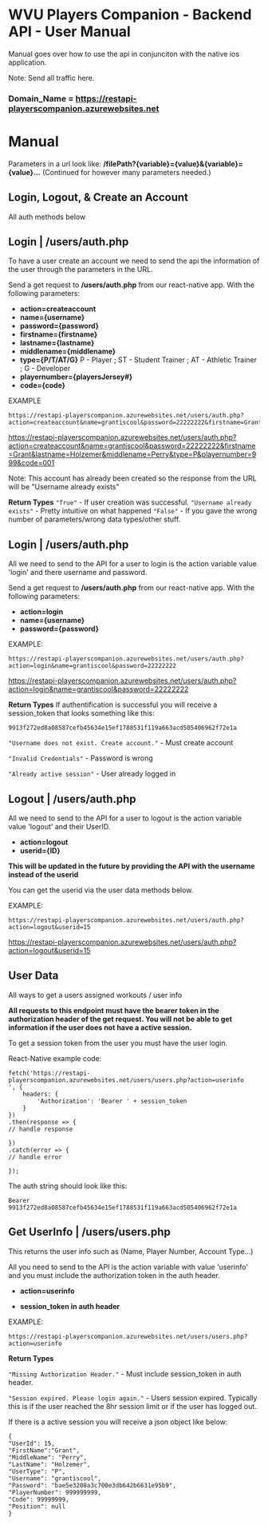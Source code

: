 

# WVU Players Companion - Backend API - User Manual
Manual goes over how to use the api in conjunciton with the native ios application.

Note: 
Send all traffic here.
### Domain_Name = https://restapi-playerscompanion.azurewebsites.net


# Manual
Parameters in a url look like: 
**/filePath?{variable}={value}&{variable}={value}...** 
(Continued for however many parameters needed.)
## Login, Logout, & Create an Account 
All auth methods below
## Login | /users/auth.php
To have a user create an account we need to send the api the information of the user through the parameters in the URL.

Send a get request to **/users/auth.php** from our react-native app.
With the following parameters:

 - **action=createaccount**
 - **name={username}**
 - **password={password}**
 - **firstname={firstname}**
 - **lastname={lastname}**
 - **middlename={middlename}**
 - **type={P/T/AT/G}** P - Player ; ST - Student Trainer ; AT - Athletic Trainer ; G - Developer
 - **playernumber={playersJersey#}**
 - **code={code}**

EXAMPLE

    https://restapi-playerscompanion.azurewebsites.net/users/auth.php?action=createaccount&name=grantiscool&password=22222222&firstname=Grant&lastname=Holzemer&middlename=Perry&type=P&playernumber=999&code=001

https://restapi-playerscompanion.azurewebsites.net/users/auth.php?action=createaccount&name=grantiscool&password=22222222&firstname=Grant&lastname=Holzemer&middlename=Perry&type=P&playernumber=999&code=001

Note: This account has already been created so the response from the URL will be "Username already exists"

**Return Types**
`"True"` - If user creation was successful.
`"Username already exists"` - Pretty intuitive on what happened
`"False"` - If you gave the wrong number of parameters/wrong data types/other stuff.

## Login |  /users/auth.php
All we need to send to the API for a user to login is the action variable value 'login' and there username and password.

Send a get request to **/users/auth.php** from our react-native app.
With the following parameters:

 - **action=login**
 - **name={username}**
 - **password={password}**

EXAMPLE: 

    https://restapi-playerscompanion.azurewebsites.net/users/auth.php?action=login&name=grantiscool&password=22222222

https://restapi-playerscompanion.azurewebsites.net/users/auth.php?action=login&name=grantiscool&password=22222222

**Return Types**
If authentification is successful you will receive a session_token that looks something like this:

    9913f272ed8a08587cefb45634e15ef1788531f119a663acd505406962f72e1a

`"Username does not exist. Create account."` - Must create account

`"Invalid Credentials"` - Password is wrong

`"Already active session"` - User already logged in

## Logout | /users/auth.php
All we need to send to the API for a user to logout is the action variable value 'logout' and their UserID.

 - **action=logout**
 - **userid={ID}**

**This will be updated in the future by providing the API with the username instead of the userid**

You can get the userid via the user data methods below.

EXAMPLE:

    https://restapi-playerscompanion.azurewebsites.net/users/auth.php?action=logout&userid=15
https://restapi-playerscompanion.azurewebsites.net/users/auth.php?action=logout&userid=15

## User Data
All ways to get a users assigned workouts / user info

**All requests to this endpoint must have the bearer token in the authorization header of the get request. You will not be able to get information if the user does not have a active session.**

To get a session token from the user you must have the user login.

React-Native example code:

    fetch('https://restapi-playerscompanion.azurewebsites.net/users/users.php?action=userinfo
    ', {
    	headers: {
    		'Authorization': 'Bearer ' + session_token
    	}
    })
    .then(response => {
    // handle response
    
    })
    .catch(error => {
    // handle error
    
    });

The auth string should look like this:

    Bearer 9913f272ed8a08587cefb45634e15ef1788531f119a663acd505406962f72e1a

## Get UserInfo | /users/users.php
This returns the user info such as (Name, Player Number, Account Type...)

All you need to send to the API is the action variable with value 'userinfo' and you must include the authorization token in the auth header.

 - **action=userinfo**
+ **session_token in auth header**

EXAMPLE: 

    https://restapi-playerscompanion.azurewebsites.net/users/users.php?action=userinfo

**Return Types**

`"Missing Authorization Header."` - Must include session_token in auth header.

`"Session expired. Please login again."` - Users session expired. Typically this is if the user reached the 8hr session limit or if the user has logged out.

If there is a active session you will receive a json object like below:

    {
    "UserId": 15,
    "FirstName":"Grant",
    "MiddleName": "Perry",
    "LastName": "Holzemer",
    "UserType": "P",
    "Username": "grantiscool",
    "Password": "bae5e3208a3c700e3db642b6631e95b9",
    "PlayerNumber": 999999999,
    "Code": 99999999,
    "Position": null
    }


